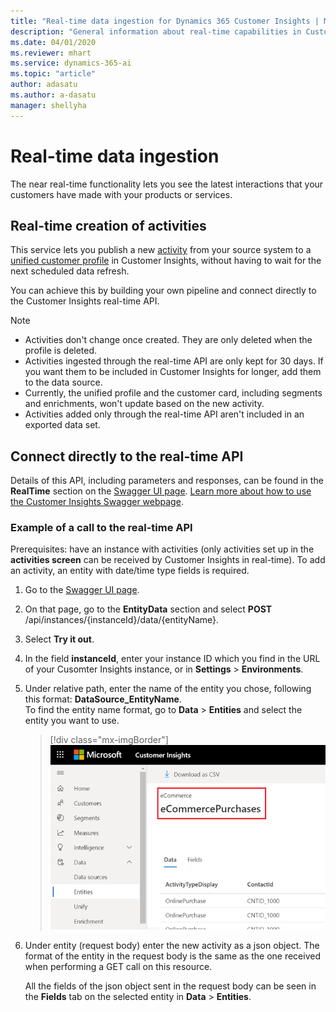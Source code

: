 ```yaml
---
title: "Real-time data ingestion for Dynamics 365 Customer Insights | Microsoft Docs"
description: "General information about real-time capabilities in Customer Insights."
ms.date: 04/01/2020
ms.reviewer: mhart
ms.service: dynamics-365-ai
ms.topic: "article"
author: adasatu
ms.author: a-dasatu
manager: shellyha
---
```


# Real-time data ingestion

The near real-time functionality lets you see the latest interactions that your customers have made with your products or services.

## Real-time creation of activities

This service lets you publish a new [activity](pm-activities.md) from your source system to a [unified customer profile](pm-profiles.md) in Customer Insights, without having to wait for the next scheduled data refresh.

You can achieve this by building your own pipeline and connect directly to the Customer Insights real-time API.

> [!NOTE]
>
> - Activities don't change once created. They are only deleted when the profile is deleted.
> - Activities ingested through the real-time API are only kept for 30 days. If you want them to be included in Customer Insights for longer, add them to the data source.
> - Currently, the unified profile and the customer card, including segments and enrichments, won't update based on the new activity.
> - Activities added only through the real-time API aren't included in an exported data set.

## Connect directly to the real-time API

Details of this API, including parameters and responses, can be found in the **RealTime** section on the [Swagger UI page](https://global.api.ci.ai.dynamics.com/swagger/index.html). [Learn more about how to use the Customer Insights Swagger webpage](pm-apis.md#how-to-use-the-customer-insights-swagger-webpage).

### Example of a call to the real-time API

Prerequisites: have an instance with activities (only activities set up in the **activities screen** can be received by Customer Insights in real-time). To add an activity, an entity with date/time type fields is required.

1. Go to the [Swagger UI page](https://global.api.ci.ai.dynamics.com/swagger/index.html).

2. On that page, go to the **EntityData** section and select **POST** /api/instances/{instanceId}/data/{entityName}.

3. Select **Try it out**.

3. In the field **instanceId**, enter your instance ID which you find in the URL of your Cusomter Insights instance, or in **Settings** > **Environments**.

4. Under relative path, enter the name of the entity you chose, following this format: **DataSource_EntityName**.    
To find the entity name format, go to **Data** > **Entities** and select the entity you want to use.

   > [!div class="mx-imgBorder"]
   > ![Entity name format](media/real-time-entity.png "Entity name format")

5. Under entity (request body) enter the new activity as a json object. The format of the entity in the request body is the same as the one received when performing a GET call on this resource.

   All the fields of the json object sent in the request body can be seen in the **Fields** tab on the selected entity in **Data** > **Entities**.
